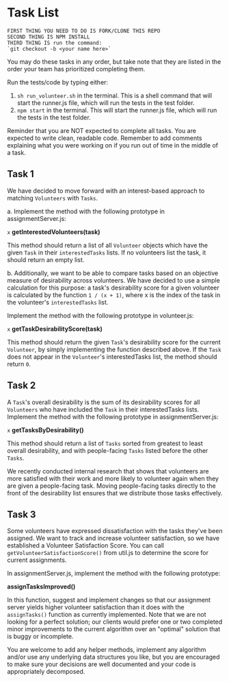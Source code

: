 # Task List

```
FIRST THING YOU NEED TO DO IS FORK/CLONE THIS REPO
SECOND THING IS NPM INSTALL
THIRD THING IS run the command:
`git checkout -b <your name here>`
```

You may do these tasks in any order, but take note that they are listed in the order your team has prioritized completing them.

Run the tests/code by typing either:

1. `sh run_volunteer.sh` in the terminal. This is a shell command that will start the runner.js file, which will run the tests in the test folder.
2. `npm start` in the terminal. This will start the runner.js file, which will run the tests in the test folder.

Reminder that you are NOT expected to complete all tasks. You are expected to write clean, readable code. Remember to add comments explaining what you were working on if you run out of time in the middle of a task.

## Task 1

We have decided to move forward with an interest-based approach to matching `Volunteers` with `Tasks`.

a. Implement the method with the following prototype in assignmentServer.js:

`x` **getInterestedVolunteers(task)**

This method should return a list of all `Volunteer` objects which have the given `Task` in their `interestedTasks` lists. If no volunteers list the task, it should return an empty list.

b. Additionally, we want to be able to compare tasks based on an objective measure of desirability across volunteers. We have decided to use a simple calculation for this purpose: a task's desirability score for a given volunteer is calculated by the function `1 / (x + 1)`, where x is the index of the task in the volunteer's `interestedTasks` list.

Implement the method with the following prototype in volunteer.js:

`x` **getTaskDesirabilityScore(task)**

This method should return the given `Task`'s desirability score for the current `Volunteer`, by simply implementing the function described above. If the `Task` does not appear in the `Volunteer`'s interestedTasks list, the method should return `0`.

## Task 2

A `Task`'s overall desirability is the sum of its desirability scores for all `Volunteers` who have included the `Task` in their interestedTasks lists. Implement the method with the following prototype in assignmentServer.js:

`x` **getTasksByDesirability()**

This method should return a list of `Tasks` sorted from greatest to least overall desirability, and with people-facing `Tasks` listed before the other `Tasks`.

We recently conducted internal research that shows that volunteers are more satisfied with their work and more likely to volunteer again when they are given a people-facing task. Moving people-facing tasks directly to the front of the desirability list ensures that we distribute those tasks effectively.

## Task 3

Some volunteers have expressed dissatisfaction with the tasks they've been assigned. We want to track and increase volunteer satisfaction, so we have established a Volunteer Satisfaction Score. You can call `getVolunteerSatisfactionScore()` from util.js to determine the score for current assignments.

In assignmentServer.js, implement the method with the following prototype:

**assignTasksImproved()**

In this function, suggest and implement changes so that our assignment server yields higher volunteer satisfaction than it does with the `assignTasks()` function as currently implemented. Note that we are not looking for a perfect solution; our clients would prefer one or two completed minor improvements to the current algorithm over an "optimal" solution that is buggy or incomplete.

You are welcome to add any helper methods, implement any algorithm and/or use any underlying data structures you like, but you are encouraged to make sure your decisions are well documented and your code is appropriately decomposed.
